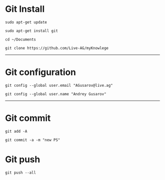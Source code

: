 
# Git Install

`sudo apt-get update`

`sudo apt-get install git`

`cd ~/Documents`

`git clone https://github.com/Live-AG/myKnowlege`

---

# Git configuration

`git config --global user.email "AGusarov@live.ag"`

`git config --global user.name "Andrey Gusarov"`

---

# Git commit

`git add -A`

`git commit -a -m "new PS"`

# Git push

`git push --all`
